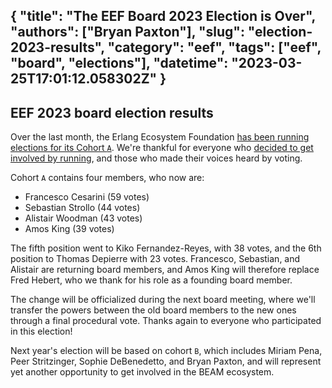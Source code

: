 {
  "title": "The EEF Board 2023 Election is Over",
  "authors": ["Bryan Paxton"],
  "slug": "election-2023-results",
  "category": "eef",
  "tags": ["eef", "board", "elections"],
  "datetime": "2023-03-25T17:01:12.058302Z"
}
---
EEF 2023 board election results
---

Over the last month, the Erlang Ecosystem Foundation [has been running elections for its Cohort `A`](https://erlef.org/blog/eef/election-2023). We're thankful for everyone who [decided to get involved by running](https://erlef.org/blog/eef/election-2023#who-are-the-current-candidates), and those who made their voices heard by voting.

Cohort `A` contains four members, who now are:

- Francesco Cesarini (59 votes)
- Sebastian Strollo (44 votes)
- Alistair Woodman (43 votes)
- Amos King (39 votes)

The fifth position went to Kiko Fernandez-Reyes, with 38 votes, and the 6th position to Thomas Depierre with 23 votes. Francesco, Sebastian, and Alistair are returning board members, and Amos King will therefore replace Fred Hebert, who we thank for his role as a founding board member.

The change will be officialized during the next board meeting, where we'll transfer the powers between the old board members to the new ones through a final procedural vote. Thanks again to everyone who participated in this election!

Next year's election will be based on cohort `B`, which includes Miriam Pena, Peer Stritzinger, Sophie DeBenedetto, and Bryan Paxton, and will represent yet another opportunity to get involved in the BEAM ecosystem.
